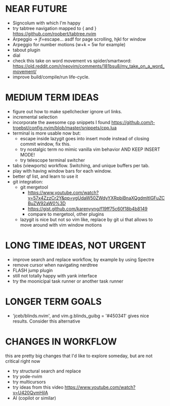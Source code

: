 # NEAR FUTURE 
- Signcolum with which I'm happy
- try tabtree navigation mapped to { and } https://github.com/roobert/tabtree.nvim
- Arpeggio -> jf=escape... asdf for page scrolling, hjkl for window
- Arpeggio for number motions (w+k = 5w for example)
- tabout plugin
- dial
- check this take on word movement vs spider/smartword:
    https://old.reddit.com/r/neovim/comments/181bsu8/my_take_on_a_word_movement/
- improve build/compile/run life-cycle. 

# MEDIUM TERM IDEAS
- figure out how to make spellchecker ignore url links.
- incremental selection
- incorporate the awesome cpp snippets I found https://github.com/t-troebst/config.nvim/blob/master/snippets/cpp.lua
- terminal is more usable now but:
    - escape inside lazygit goes into insert mode instead of closing commit window, fix this.
    - try nostalgic term no mimic vanilla vim behavior AND KEEP INSERT MODE!
    - try telescope terminal switcher
- tabs (viewports) workflow. Switching, and unique buffers per tab.
- play with having window bars for each window.
- better qf list, and learn to use it
- git integration:
    - git mergetool 
        - https://www.youtube.com/watch?v=57x4ZzzCr2Y&pp=ygUdaW50ZWdyYXRpbiBnaXQgdmltIGFuZCBuZW92aW0%3D
        - https://gist.github.com/karenyyng/f19ff75c60f18b4b8149
        - compare to mergetool, other plugins
    - lazygit is nice but not so vim like, replace by git ui that allows to move around with vim window motions

# LONG TIME IDEAS, NOT URGENT
- improve search and replace workflow, by example by using Spectre
- remove cursor when navigating nerdtree
- FLASH jump plugin
- still not totally happy with yank interface
- try the moonicipal task runner or another task runner

# LONGER TERM GOALS
- 'jceb/blinds.nvim', and vim.g.blinds_guibg = '#450341' gives nice results. Consider this alternative

# CHANGES IN WORKFLOW
this are pretty big changes that I'd like to explore someday, but are not critical right now
- try structural search and replace
- try yode-nvim
- try multicursors
- try ideas from this video https://www.youtube.com/watch?v=U420QymHjlA
- AI (copilot or similar)

